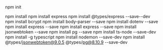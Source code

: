 npm init

npm install
npm install express 
npm install @types/express --save--dev
npm install bcrypt
npm install body-parser --save
npm install dotenv --save
npm install express --save
npm install express --save
npm install jsonwebtoken --save
npm install pg --save
npm install ts-node --save-dev
npm install -g typescript
npm install nodemon --save-dev
npm install @types/jsonwebtoken@9.0.5 @types/pg@8.10.9 --save-dev
